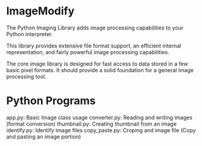 # ImageModify
The Python Imaging Library adds image processing capabilities to your Python interpreter.

This library provides extensive file format support, an efficient internal representation, and fairly powerful image processing capabilities.

The core image library is designed for fast access to data stored in a few basic pixel formats. It should provide a solid foundation for a general image processing tool.

# Python Programs
app.py: Basic Image class usage
converter.py: Reading and writing images (format conversion)
thumbnail.py: Creating thumbnail from an image
identify.py: Identify image files
copy_paste.py: Croping and image file (Copy and pasting an image portion)


